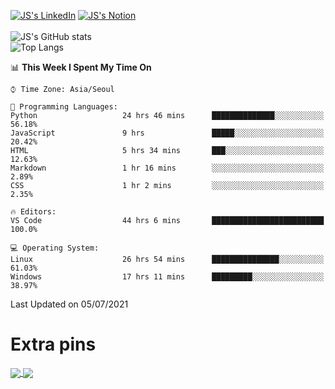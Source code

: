 
[![JS's LinkedIn](https://img.shields.io/badge/LinkedIn-blue?style=for-the-badge&logo=linkedin)](https://www.linkedin.com/in/jaeseung-lee-5a2a32139/) 
[![JS's Notion](https://img.shields.io/badge/Notion-black?style=for-the-badge&logo=notion)](https://bit.ly/93l04js) <br><br>
![JS's GitHub stats](https://github-readme-stats-lemon-five.vercel.app/api?username=tkxkd0159&hide=contribs,prs,stars,issues&show_icons=true&theme=react&include_all_commits=true)  
![Top Langs](https://github-readme-stats-lemon-five.vercel.app/api/top-langs/?username=tkxkd0159&layout=compact&hide=jupyter%20notebook,scss&langs_count=10)  


<!--START_SECTION:waka-->
📊 **This Week I Spent My Time On** 

```text
⌚︎ Time Zone: Asia/Seoul

💬 Programming Languages: 
Python                   24 hrs 46 mins      ██████████████░░░░░░░░░░░   56.18% 
JavaScript               9 hrs               █████░░░░░░░░░░░░░░░░░░░░   20.42% 
HTML                     5 hrs 34 mins       ███░░░░░░░░░░░░░░░░░░░░░░   12.63% 
Markdown                 1 hr 16 mins        ░░░░░░░░░░░░░░░░░░░░░░░░░   2.89% 
CSS                      1 hr 2 mins         ░░░░░░░░░░░░░░░░░░░░░░░░░   2.35%

🔥 Editors: 
VS Code                  44 hrs 6 mins       █████████████████████████   100.0%

💻 Operating System: 
Linux                    26 hrs 54 mins      ███████████████░░░░░░░░░░   61.03% 
Windows                  17 hrs 11 mins      █████████░░░░░░░░░░░░░░░░   38.97%

```


 Last Updated on 05/07/2021
<!--END_SECTION:waka-->

# Extra pins
<a href="https://github.com/tkxkd0159/go-chain">
  <img align="center" src="https://github-readme-stats-lemon-five.vercel.app/api/pin/?username=tkxkd0159&repo=go-chain&theme=react" />
</a>
<a href="https://github.com/tkxkd0159/dsalgo">
  <img align="center" src="https://github-readme-stats-lemon-five.vercel.app/api/pin/?username=tkxkd0159&repo=dsalgo&theme=react" />
</a>

<!---
- 🔭 I’m currently working on ...
- 🌱 I’m currently learning blockchain and distributed network
- 👯 I’m looking to collaborate on ...
- 🤔 I’m looking for help with ...
- 💬 Ask me about ...
- 📫 How to reach me: ...
- 😄 Pronouns: ...
- ⚡ Fun fact: ...
-->
